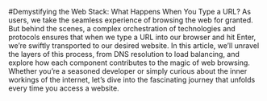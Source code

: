 #Demystifying the Web Stack: What Happens When You Type a URL?
As users, we take the seamless experience of browsing the web for granted. But behind the scenes, a complex orchestration of technologies and protocols ensures that when we type a URL into our browser and hit Enter, we’re swiftly transported to our desired website. In this article, we’ll unravel the layers of this process, from DNS resolution to load balancing, and explore how each component contributes to the magic of web browsing. Whether you’re a seasoned developer or simply curious about the inner workings of the internet, let’s dive into the fascinating journey that unfolds every time you access a website.
